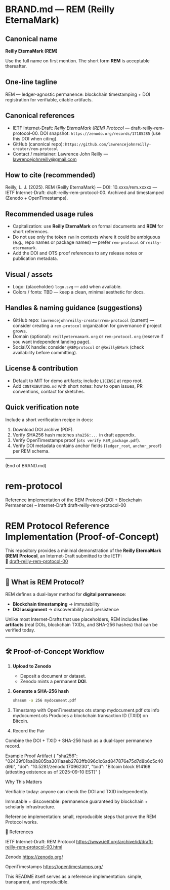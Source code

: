 # BRAND.md — REM (Reilly EternaMark)

## Canonical name
**Reilly EternaMark (REM)**

Use the full name on first mention. The short form **REM** is acceptable thereafter.

## One-line tagline
REM — ledger-agnostic permanence: blockchain timestamping + DOI registration for verifiable, citable artifacts.

## Canonical references
- IETF Internet-Draft: *Reilly EternaMark (REM) Protocol* — draft-reilly-rem-protocol-00. DOI snapshot: `https://zenodo.org/records/17185285` (use this DOI when citing).
- GitHub (canonical repo): `https://github.com/lawrencejohnreilly-creator/rem-protocol`
- Contact / maintainer: Lawrence John Reilly — lawrencejohnreilly@gmail.com

## How to cite (recommended)
Reilly, L. J. (2025). REM (Reilly EternaMark) — DOI: 10.xxxx/rem.xxxxx — IETF Internet-Draft: draft-reilly-rem-protocol-00. Archived and timestamped (Zenodo + OpenTimestamps).

## Recommended usage rules
- Capitalization: use **Reilly EternaMark** on formal documents and **REM** for short references.
- Do not use only the token `rem` in contexts where it could be ambiguous (e.g., repo names or package names) — prefer `rem-protocol` or `reilly-eternamark`.
- Add the DOI and OTS proof references to any release notes or publication metadata.

## Visual / assets
- Logo: (placeholder) `logo.svg` — add when available.
- Colors / fonts: TBD — keep a clean, minimal aesthetic for docs.

## Handles & naming guidance (suggestions)
- GitHub repo: `lawrencejohnreilly-creator/rem-protocol` (current) — consider creating a `rem-protocol` organization for governance if project grows.
- Domain (optional): `reillyeternamark.org` or `rem-protocol.org` (reserve if you want independent landing page).
- Social/X handle: consider `@REMprotocol` or `@ReillyEMark` (check availability before committing).

## License & contribution
- Default to MIT for demo artifacts; include `LICENSE` at repo root.
- Add `CONTRIBUTING.md` with short notes: how to open issues, PR conventions, contact for sketches.

## Quick verification note
Include a short verification recipe in docs:
1. Download DOI archive (PDF).  
2. Verify SHA256 hash matches `sha256:...` in draft appendix.  
3. Verify OpenTimestamps proof (`ots verify REM_package.pdf`).  
4. Verify DOI metadata contains anchor fields (`ledger_root`, `anchor_proof`) per REM schema.

---

(End of BRAND.md)


# rem-protocol
Reference implementation of the REM Protocol (DOI + Blockchain Permanence) – Internet-Draft draft-reilly-rem-protocol-00
# REM Protocol Reference Implementation (Proof-of-Concept)

This repository provides a minimal demonstration of the **Reilly EternaMark (REM) Protocol**, an Internet-Draft submitted to the IETF:  
🔗 [draft-reilly-rem-protocol-00](https://www.ietf.org/archive/id/draft-reilly-rem-protocol-00.html)

---

## 📌 What is REM Protocol?  
REM defines a dual-layer method for **digital permanence**:  

- **Blockchain timestamping** → immutability  
- **DOI assignment** → discoverability and persistence  

Unlike most Internet-Drafts that use placeholders, REM includes **live artifacts** (real DOIs, blockchain TXIDs, and SHA-256 hashes) that can be verified today.

---

## 🛠️ Proof-of-Concept Workflow  

1. **Upload to Zenodo**  
   - Deposit a document or dataset.  
   - Zenodo mints a permanent **DOI**.  

2. **Generate a SHA-256 hash**  
   ```bash
   shasum -a 256 mydocument.pdf
3. Timestamp with OpenTimestamps
   ots stamp mydocument.pdf
   ots info mydocument.ots
Produces a blockchain transaction ID (TXID) on Bitcoin.

4. Record the Pair

Combine the DOI + TXID + SHA-256 hash as a dual-layer permanence record.

Example Proof Artifact
{
  "sha256": "02439f01ba0b805ba3011aaeb2783ffb096c1c6ad847876e75d7d8b6c5c40d9b",
  "doi": "10.5281/zenodo.17096230",
  "txid": "Bitcoin block 914168 (attesting existence as of 2025-09-10 EST)"
}

Why This Matters

Verifiable today: anyone can check the DOI and TXID independently.

Immutable + discoverable: permanence guaranteed by blockchain + scholarly infrastructure.

Reference implementation: small, reproducible steps that prove the REM Protocol works.

🔗 References

IETF Internet-Draft: REM Protocol 
https://www.ietf.org/archive/id/draft-reilly-rem-protocol-00.html

Zenodo
https://zenodo.org/

OpenTimestamps
https://opentimestamps.org/

This README itself serves as a reference implementation: simple, transparent, and reproducible.
